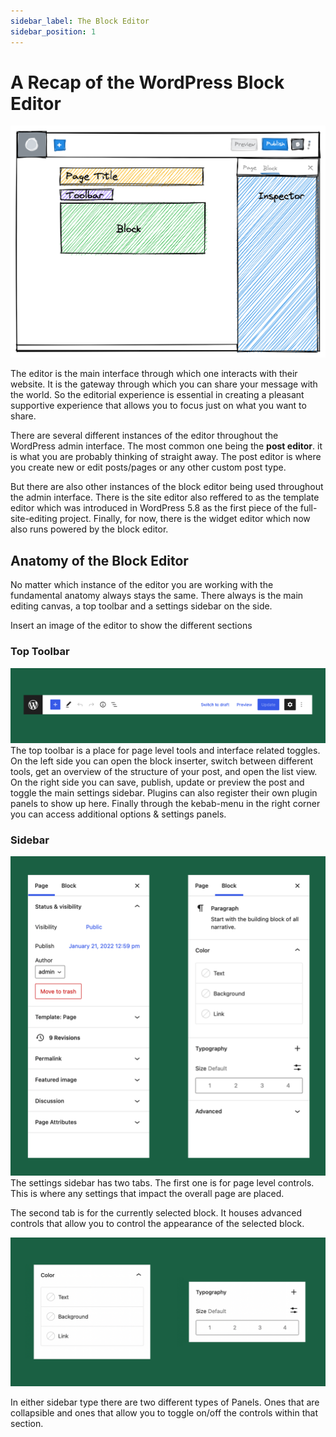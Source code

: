 ```yaml
---
sidebar_label: The Block Editor
sidebar_position: 1
---
```


# A Recap of the WordPress Block Editor

![Block Editor Sketch](../../static//img/gutenberg-interface-sketch.png)

The editor is the main interface through which one interacts with their website. It is the gateway through which you can share your message with the world. So the editorial experience is essential in creating a pleasant supportive experience that allows you to focus just on what you want to share.

There are several different instances of the editor throughout the WordPress admin interface. The most common one being the **post editor**. it is what you are probably thinking of straight away. The post editor is where you create new or edit posts/pages or any other custom post type.

But there are also other instances of the block editor being used throughout the admin interface. There is the site editor also reffered to as the template editor which was introduced in WordPress 5.8 as the first piece of the full-site-editing project. Finally, for now, there is the widget editor which now also runs powered by the block editor.

## Anatomy of the Block Editor

No matter which instance of the editor you are working with the fundamental anatomy always stays the same. There always is the main editing canvas, a top toolbar and a settings sidebar on the side.

Insert an image of the editor to show the different sections

### Top Toolbar

![Block Editor Toolbar](../../static//img/gutenberg-toolbar.png)
The top toolbar is a place for page level tools and interface related toggles. On the left side you can open the block inserter, switch between different tools, get an overview of the structure of your post, and open the list view. On the right side you can save, publish, update or preview the post and toggle the main settings sidebar. Plugins can also register their own plugin panels to show up here. Finally through the kebab-menu in the right corner you can access additional options & settings panels.

### Sidebar

![Block Editor Sidebar](../../static//img/gutenberg-sidebar.png)
The settings sidebar has two tabs. The first one is for page level controls. This is where any settings that impact the overall page are placed.

The second tab is for the currently selected block. It houses advanced controls that allow you to control the appearance of the selected block.

![Sidebar Types](../../static//img/block-editor-sidebar-panels.png)

In either sidebar type there are two different types of Panels. Ones that are collapsible and ones that allow you to toggle on/off the controls within that section.
